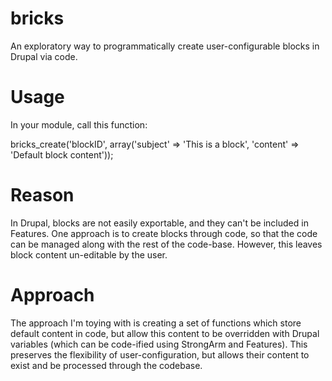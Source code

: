 bricks
======

An exploratory way to programmatically create user-configurable blocks in Drupal via code.

# Usage

In your module, call this function:

bricks_create('blockID', array('subject' => 'This is a block', 'content' => 'Default block content'));

# Reason

In Drupal, blocks are not easily exportable, and they can't be included in Features. One approach is to create blocks through code, so that the code can be managed along with the rest of the code-base. However, this leaves block content un-editable by the user.

# Approach

The approach I'm toying with is creating a set of functions which store default content in code, but allow this content to be overridden with Drupal variables (which can be code-ified using StrongArm and Features). This preserves the flexibility of user-configuration, but allows their content to exist and be processed through the codebase.
